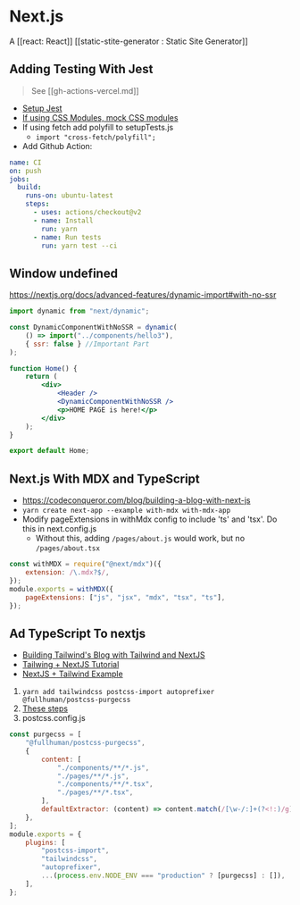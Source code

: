 # Next.js

A [[react: React]] [[static-stite-generator : Static Site Generator]]

## Adding Testing With Jest

> See [[gh-actions-vercel.md]]

- [Setup Jest](https://medium.com/frontend-digest/setting-up-testing-library-with-nextjs-a9702cbde32d)
- [If using CSS Modules, mock CSS modules](https://jestjs.io/docs/en/webpack#mocking-css-modules)
- If using fetch add polyfill to setupTests.js
  - `import "cross-fetch/polyfill";`
- Add Github Action:

```yml
name: CI
on: push
jobs:
  build:
    runs-on: ubuntu-latest
    steps:
      - uses: actions/checkout@v2
      - name: Install
        run: yarn
      - name: Run tests
        run: yarn test --ci
```

## Window undefined

https://nextjs.org/docs/advanced-features/dynamic-import#with-no-ssr

```jsx
import dynamic from "next/dynamic";

const DynamicComponentWithNoSSR = dynamic(
	() => import("../components/hello3"),
	{ ssr: false } //Important Part
);

function Home() {
	return (
		<div>
			<Header />
			<DynamicComponentWithNoSSR />
			<p>HOME PAGE is here!</p>
		</div>
	);
}

export default Home;
```

## Next.js With MDX and TypeScript

- https://codeconqueror.com/blog/building-a-blog-with-next-js
- `yarn create next-app --example with-mdx with-mdx-app`
- Modify pageExtensions in withMdx config to include 'ts' and 'tsx'. Do this in next.config.js
  - Without this, adding `/pages/about.js` would work, but no `/pages/about.tsx`

```js
const withMDX = require("@next/mdx")({
	extension: /\.mdx?$/,
});
module.exports = withMDX({
	pageExtensions: ["js", "jsx", "mdx", "tsx", "ts"],
});
```

## Ad TypeScript To nextjs

- [Building Tailwind's Blog with Tailwind and NextJS](https://blog.tailwindcss.com/building-the-tailwind-blog)
- [Tailwing + NextJS Tutorial](https://dev.to/notrab/get-up-and-running-with-tailwind-css-and-next-js-3a73)
- [NextJS + Tailwind Example](https://github.com/tailwindlabs/tailwindcss-setup-examples/blob/master/examples/nextjs)

1. `yarn add tailwindcss postcss-import autoprefixer @fullhuman/postcss-purgecss`
2. [These steps](https://github.com/tailwindlabs/tailwindcss-setup-examples/blob/master/examples/nextjs/README.md#nextjs)
3. postcss.config.js

```js
const purgecss = [
	"@fullhuman/postcss-purgecss",
	{
		content: [
			"./components/**/*.js",
			"./pages/**/*.js",
			"./components/**/*.tsx",
			"./pages/**/*.tsx",
		],
		defaultExtractor: (content) => content.match(/[\w-/:]+(?<!:)/g) || [],
	},
];
module.exports = {
	plugins: [
		"postcss-import",
		"tailwindcss",
		"autoprefixer",
		...(process.env.NODE_ENV === "production" ? [purgecss] : []),
	],
};
```

[//begin]: # "Autogenerated link references for markdown compatibility"
[react]: react "React"
[static-stite-generator ]: static-stite-generator "Statice Site Generator(s)"
[//end]: # "Autogenerated link references"

```

```
